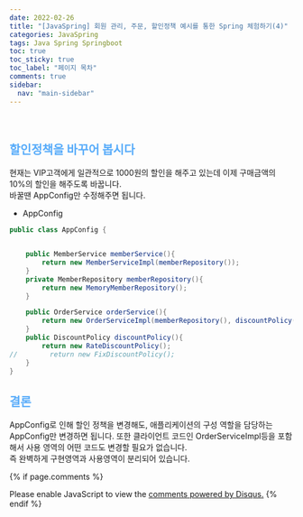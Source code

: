 ```yaml
---
date: 2022-02-26
title: "[JavaSpring] 회원 관리, 주문, 할인정책 예시를 통한 Spring 체험하기(4)"
categories: JavaSpring
tags: Java Spring Springboot
toc: true
toc_sticky: true
toc_label: "페이지 목차"
comments: true
sidebar:
  nav: "main-sidebar"
---
```


<br/>

## <span style="color:#58ACFA">할인정책을 바꾸어 봅시다</span>

현재는 VIP고객에게 일관적으로 1000원의 할인을 해주고 있는데 이제 구매금액의 10%의 할인을 해주도록 바꿉니다.  
바꿀땐 AppConfig만 수정해주면 됩니다.

- AppConfig

```java
public class AppConfig {


    public MemberService memberService(){
        return new MemberServiceImpl(memberRepository());
    }
    private MemberRepository memberRepository(){
        return new MemoryMemberRepository();
    }

    public OrderService orderService(){
        return new OrderServiceImpl(memberRepository(), discountPolicy());
    }
    public DiscountPolicy discountPolicy(){
        return new RateDiscountPolicy();
//        return new FixDiscountPolicy();
    }
}
```

## <span style="color:#58ACFA">결론</span>

AppConfig로 인해 할인 정책을 변경해도, 애플리케이션의 구성 역할을 담당하는 AppConfig만 변경하면 됩니다. 또한 클라이언트 코드인 OrderServiceImpl등을 포함해서 사용 영역의 어떤 코드도 변경할 필요가 없습니다.  
즉 완벽하게 구현영역과 사용영역이 분리되어 있습니다.

{% if page.comments %}

<div id="disqus_thread"></div>
<script>
    /**
    *  RECOMMENDED CONFIGURATION VARIABLES: EDIT AND UNCOMMENT THE SECTION BELOW TO INSERT DYNAMIC VALUES FROM YOUR PLATFORM OR CMS.
    *  LEARN WHY DEFINING THESE VARIABLES IS IMPORTANT: https://disqus.com/admin/universalcode/#configuration-variables    */
    var disqus_config = function () {
        this.page.url = "{{ page.url | absolute_url }};";  // Replace PAGE_URL with your page's canonical URL variable
        this.page.identifier = "{{ page.id }}";; // Replace PAGE_IDENTIFIER with your page's unique identifier variable
    };
    (function() { // DON'T EDIT BELOW THIS LINE
        var d = document, s = d.createElement('script');
        s.src = 'https://lecocococo-blog.disqus.com/embed.js';
        s.setAttribute('data-timestamp', +new Date());
        (d.head || d.body).appendChild(s);
    })();

</script>
<noscript>Please enable JavaScript to view the <a href="https://disqus.com/?ref_noscript">comments powered by Disqus.</a></noscript>
{% endif %}
